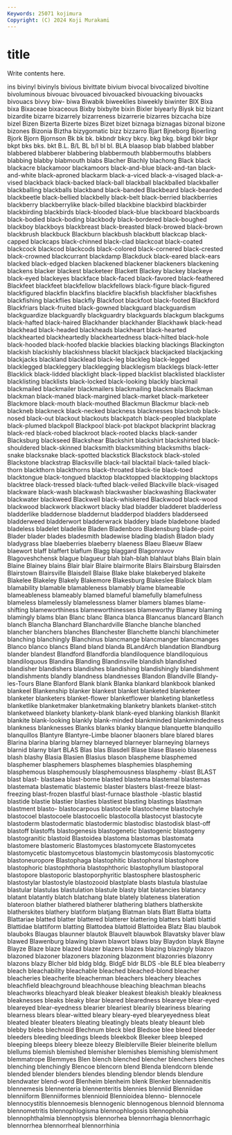 ```yaml
---
Keywords: 25071 kojimura
Copyright: (C) 2024 Koji Murakami
---
```


# title

Write contents here.



ins bivinyl bivinyls bivious bivittate bivium bivocal bivocalized
bivoltine bivoluminous bivouac bivouaced bivouacked bivouacking bivouacks bivouacs bivvy biw-
biwa Biwabik biweeklies biweekly biwinter BIX Bixa bixa Bixaceae bixaceous
Bixby bixbyite bixin Bixler biyearly Biysk biz bizant bizardite bizarre
bizarrely bizarreness bizarrerie bizarres bizcacha bize bizel Bizen Bizerta Bizerte
bizes Bizet bizet biznaga biznagas bizonal bizone bizones Bizonia Biztha
bizygomatic bizz bizzarro Bjart Bjneborg Bjoerling Bjork Bjorn Bjornson Bk
bk bk. bkbndr bkcy bkcy. bkg bkg. bkgd bklr bkpr
bkpt bks bks. bkt B.L. B/L BL b/l bl bl.
BLA blaasop blab blabbed blabber blabbered blabberer blabbering blabbermouth blabbermouths
blabbers blabbing blabby blabmouth blabs Blacher Blachly blachong Black black
blackacre blackamoor blackamoors black-and-blue black-and-tan black-and-white black-aproned blackarm black-a-viced black-a-visaged
black-a-vised blackback black-backed black-ball blackball blackballed blackballer blackballing blackballs blackband
black-banded Blackbeard black-bearded blackbeetle black-bellied blackbelly black-belt black-berried blackberries blackberry
blackberrylike black-billed blackbine blackbird blackbirder blackbirding blackbirds black-blooded black-blue blackboard
blackboards black-bodied black-boding blackbody black-bordered black-boughed blackboy blackboys blackbreast black-breasted
black-browed black-brown blackbrush blackbuck Blackburn blackbush blackbutt blackcap black-capped blackcaps
black-chinned black-clad blackcoat black-coated blackcock blackcod blackcods black-colored black-cornered black-crested
black-crowned blackcurrant blackdamp Blackduck black-eared black-ears blacked black-edged blacken blackened
blackener blackeners blackening blackens blacker blackest blacketeer Blackett Blackey blackey
blackeye black-eyed blackeyes blackface black-faced black-favored black-feathered Blackfeet blackfeet blackfellow
blackfellows black-figure black-figured blackfigured blackfin blackfins blackfire blackfish blackfisher blackfishes
blackfishing blackflies blackfly Blackfoot blackfoot black-footed Blackford Blackfriars black-fruited black-gowned
blackguard blackguardism blackguardize blackguardly blackguardry blackguards blackgum blackgums black-hafted black-haired
Blackhander blackhander Blackhawk black-head blackhead black-headed blackheads blackheart black-hearted blackhearted
blackheartedly blackheartedness black-hilted black-hole black-hooded black-hoofed blackie blackies blacking blackings
Blackington blackish blackishly blackishness blackit blackjack blackjacked blackjacking blackjacks blackland
blacklead black-leg blackleg black-legged blacklegged blackleggery blacklegging blacklegism blacklegs black-letter
Blacklick black-lidded blacklight black-lipped blacklist blacklisted blacklister blacklisting blacklists black-locked
black-looking blackly blackmail blackmailed blackmailer blackmailers blackmailing blackmails Blackman blackman
black-maned black-margined black-market black-marketeer Blackmore black-mouth black-mouthed Blackmun Blackmur black-neb
blackneb blackneck black-necked blackness blacknesses blacknob black-nosed black-out blackout blackouts
blackpatch black-peopled blackplate black-plumed blackpoll Blackpool black-pot blackpot blackprint blackrag
black-red black-robed blackroot black-rooted blacks black-sander Blacksburg blackseed Blackshear Blackshirt
blackshirt blackshirted black-shouldered black-skinned blacksmith blacksmithing blacksmiths black-snake blacksnake black-spotted
blackstick Blackstock black-stoled Blackstone blackstrap Blacksville black-tail blacktail black-tailed black-thorn
blackthorn blackthorns black-throated black-tie black-toed blacktongue black-tongued blacktop blacktopped blacktopping
blacktops blacktree black-tressed black-tufted black-veiled Blackville black-visaged blackware black-wash blackwash
blackwasher blackwashing Blackwater blackwater blackweed Blackwell black-whiskered Blackwood black-wood blackwood
blackwork blackwort blacky blad bladder bladderet bladderless bladderlike bladdernose bladdernut
bladderpod bladders bladderseed bladderweed bladderwort bladderwrack bladdery blade bladebone bladed
bladeless bladelet bladelike Bladen Bladenboro Bladensburg blade-point Blader blader blades
bladesmith bladewise blading bladish Bladon blady bladygrass blae blaeberries blaeberry
blaeness Blaeu Blaeuw Blaew blaewort blaff blaffert blaflum Blagg blaggard
Blagonravov Blagoveshchensk blague blagueur blah blah-blah blahlaut blahs Blain blain
Blaine Blainey blains Blair blair Blaire blairmorite Blairs Blairsburg Blairsden
Blairstown Blairsville Blaisdell Blaise Blake blake blakeberyed blakeite Blakelee Blakeley
Blakely Blakemore Blakesburg Blakeslee Blalock blam blamability blamable blamableness blamably
blame blameable blameableness blameably blamed blameful blamefully blamefulness blameless blamelessly
blamelessness blamer blamers blames blame-shifting blameworthiness blameworthinesses blameworthy Blamey blaming
blamingly blams blan Blanc blanc Blanca blanca Blancanus blancard Blanch
blanch Blancha Blanchard Blanchardville Blanche blanche blanched blancher blanchers blanches
Blanchester Blanchette blanchi blanchimeter blanching blanchingly Blanchinus blancmange blancmanger blancmanges
Blanco blanco blancs Bland bland blanda BLandArch blandation Blandburg blander
blandest Blandford Blandfordia blandiloquence blandiloquious blandiloquous Blandina Blanding Blandinsville blandish
blandished blandisher blandishers blandishes blandishing blandishingly blandishment blandishments blandly blandness
blandnesses Blandon Blandville Blandy-les-Tours Blane Blanford Blank blank Blanka blankard
blankbook blanked blankeel Blankenship blanker blankest blanket blanketed blanketeer blanketer
blanketers blanket-flower blanketflower blanketing blanketless blanketlike blanketmaker blanketmaking blanketry blankets
blanket-stitch blanketweed blankety blankety-blank blank-eyed blanking blankish Blankit blankite blank-looking
blankly blank-minded blankminded blankmindedness blankness blanknesses Blanks blanks blanky blanque
blanquette blanquillo blanquillos Blantyre Blantyre-Limbe blaoner blaoners blare blared blares
Blarina blarina blaring blarney blarneyed blarneyer blarneying blarneys blarnid blarny
blart BLAS Blas blas Blasdell Blase blase Blaseio blaseness blash
blashy Blasia Blasien Blasius blason blaspheme blasphemed blasphemer blasphemers blasphemes
blasphemies blaspheming blasphemous blasphemously blasphemousness blasphemy -blast BLAST blast blast-
blastaea blast-borne blasted blastema blastemal blastemas blastemata blastematic blastemic blaster
blasters blast-freeze blast-freezing blast-frozen blastful blast-furnace blasthole -blastic blastid blastide
blastie blastier blasties blastiest blasting blastings blastman blastment blasto- blastocarpous
blastocele blastocheme blastochyle blastocoel blastocoele blastocoelic blastocolla blastocyst blastocyte blastoderm
blastodermatic blastodermic blastodisc blastodisk blast-off blastoff blastoffs blastogenesis blastogenetic blastogenic
blastogeny blastogranitic blastoid Blastoidea blastoma blastomas blastomata blastomere blastomeric Blastomyces
blastomycete Blastomycetes blastomycetic blastomycetous blastomycin blastomycosis blastomycotic blastoneuropore Blastophaga blastophitic
blastophoral blastophore blastophoric blastophthoria blastophthoric blastophyllum blastoporal blastopore blastoporic blastoporphyritic
blastosphere blastospheric blastostylar blastostyle blastozooid blastplate blasts blastula blastulae blastular
blastulas blastulation blastule blasty blat blatancies blatancy blatant blatantly blatch
blatchang blate blately blateness blateration blateroon blather blathered blatherer blathering
blathers blatherskite blatherskites blathery blatiform blatjang Blatman blats Blatt Blatta
blatta Blattariae blatted blatter blattered blatterer blattering blatters blatti blattid
Blattidae blattiform blatting Blattodea blattoid Blattoidea Blatz Blau blaubok blauboks
Blaugas blaunner blautok Blauvelt blauwbok Blavatsky blaver blaw blawed Blawenburg
blawing blawn blawort blaws blay Blaydon blayk Blayne Blayze Blaze
blaze blazed blazer blazers blazes blazing blazingly blazon blazoned blazoner
blazoners blazoning blazonment blazonries blazonry blazons blazy Blcher bld bldg
bldg. BldgE bldr BLDS -ble BLE blea bleaberry bleach bleachability
bleachable bleached bleached-blond bleacher bleacheries bleacherite bleacherman bleachers bleachery bleaches
bleachfield bleachground bleachhouse bleaching bleachman bleachs bleachworks bleachyard bleak bleaker
bleakest bleakish bleakly bleakness bleaknesses bleaks bleaky blear bleared blearedness
bleareye blear-eyed bleareyed blear-eyedness blearier bleariest blearily bleariness blearing blearness
blears blear-witted bleary bleary-eyed blearyeyedness bleat bleated bleater bleaters bleating
bleatingly bleats bleaty bleaunt bleb blebby blebs blechnoid Blechnum bleck
bled Bledsoe blee bleed bleeder bleeders bleeding bleedings bleeds bleekbok
Bleeker bleep bleeped bleeping bleeps bleery bleeze bleezy Bleiblerville Bleier
bleinerite blellum blellums blemish blemished blemisher blemishes blemishing blemishment blemmatrope
Blemmyes Blen blench blenched blencher blenchers blenches blenching blenchingly Blencoe
blencorn blend Blenda blendcorn blende blended blender blenders blendes blending
blendor blends blendure blendwater blend-word Blenheim blenheim blenk Blenker blennadenitis
blennemesis blennenteria blennenteritis blennies blenniid Blenniidae blenniiform Blenniiformes blennioid Blennioidea
blenno- blennocele blennocystitis blennoemesis blennogenic blennogenous blennoid blennoma blennometritis blennophlogisma
blennophlogosis blennophobia blennophthalmia blennoptysis blennorhea blennorrhagia blennorrhagic blennorrhea blennorrheal blennorrhinia

